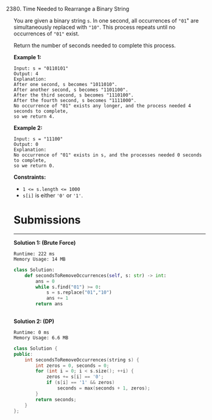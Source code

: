 2380. Time Needed to Rearrange a Binary String

You are given a binary string `s`. In one second, all occurrences of `"01`" are simultaneously replaced with `"10"`. This process repeats until no occurrences of `"01"` exist.

Return the number of seconds needed to complete this process.

 

**Example 1:**
```
Input: s = "0110101"
Output: 4
Explanation: 
After one second, s becomes "1011010".
After another second, s becomes "1101100".
After the third second, s becomes "1110100".
After the fourth second, s becomes "1111000".
No occurrence of "01" exists any longer, and the process needed 4 seconds to complete,
so we return 4.
```

**Example 2:**
```
Input: s = "11100"
Output: 0
Explanation:
No occurrence of "01" exists in s, and the processes needed 0 seconds to complete,
so we return 0.
```

**Constraints:**

* `1 <= s.length <= 1000`
* `s[i]` is either `'0'` or `'1'`.

# Submissions
---
**Solution 1: (Brute Force)**
```
Runtime: 222 ms
Memory Usage: 14 MB
```
```python
class Solution:
    def secondsToRemoveOccurrences(self, s: str) -> int:
        ans = 0
        while s.find("01") >= 0:
            s = s.replace("01","10")
            ans += 1
        return ans
        
```

**Solution 2: (DP)**
```
Runtime: 0 ms
Memory Usage: 6.6 MB
```
```c++
class Solution {
public:
    int secondsToRemoveOccurrences(string s) {
        int zeros = 0, seconds = 0;
        for (int i = 0; i < s.size(); ++i) {
            zeros += s[i] == '0';
            if (s[i] == '1' && zeros)
                seconds = max(seconds + 1, zeros);
        }
        return seconds;
    }
};
```
